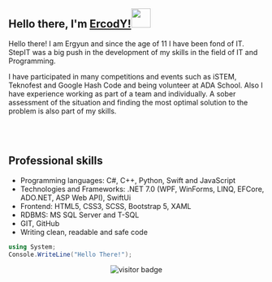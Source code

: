 ## Hello there, I'm [ErcodY!](https://github.com/ErCody)<img src="https://github.com/blackcater/blackcater/raw/main/images/Hi.gif" height="38" width="38" /></h1>
Hello there! I am Ergyun and since the age of 11 I have been fond of IT. StepIT was a big push in the development of my skills in the field of IT and Programming. 

I have participated in many competitions and events such as iSTEM, Teknofest and Google Hash Code and being volunteer at ADA School. Also I have experience working as part of a team and individually. A sober assessment of the situation and finding the most optimal solution to the problem is also part of my skills.

<br>
<br><h2>Professional skills</h2>
<ul>
   <li>Programming languages: C#, C++, Python, Swift and JavaScript</li>
   <li>Technologies and Frameworks:  .NET 7.0 (WPF, WinForms, LINQ, EFCore, ADO.NET, ASP Web API), SwiftUi</li>
   <li>Frontend: HTML5, CSS3, SCSS, Bootstrap 5, XAML</li>
   <li>RDBMS: MS SQL Server and T-SQL</li>
   <li>GIT, GitHub</li>
   <li>Writing clean, readable and safe code</li>
</ul>

```c#
using System;
Console.WriteLine("Hello There!");
```
<p  align="center">
  <img src="https://visitor-badge.glitch.me/badge?page_id=ErcodY.ErcodY" alt="visitor badge"/>
</p>
